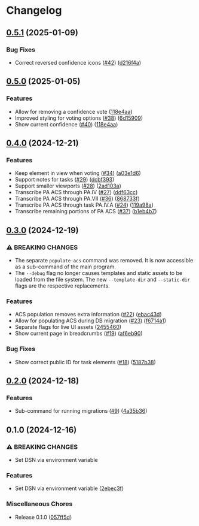 # Changelog

## [0.5.1](https://github.com/cdriehuys/flight-school/compare/v0.5.0...v0.5.1) (2025-01-09)


### Bug Fixes

* Correct reversed confidence icons ([#42](https://github.com/cdriehuys/flight-school/issues/42)) ([d216f4a](https://github.com/cdriehuys/flight-school/commit/d216f4a89ddadfd84c639414a080a14d01aada72))

## [0.5.0](https://github.com/cdriehuys/flight-school/compare/v0.4.0...v0.5.0) (2025-01-05)


### Features

* Allow for removing a confidence vote ([118e4aa](https://github.com/cdriehuys/flight-school/commit/118e4aacfc28935c5ec1ff24e7447e3d63be0b67))
* Improved styling for voting options ([#38](https://github.com/cdriehuys/flight-school/issues/38)) ([6d15909](https://github.com/cdriehuys/flight-school/commit/6d159090fbde0c282250dc137f0677c7b4b6d420))
* Show current confidence ([#40](https://github.com/cdriehuys/flight-school/issues/40)) ([118e4aa](https://github.com/cdriehuys/flight-school/commit/118e4aacfc28935c5ec1ff24e7447e3d63be0b67))

## [0.4.0](https://github.com/cdriehuys/flight-school/compare/v0.3.0...v0.4.0) (2024-12-21)


### Features

* Keep element in view when voting ([#34](https://github.com/cdriehuys/flight-school/issues/34)) ([a03e1d6](https://github.com/cdriehuys/flight-school/commit/a03e1d66fab0b7b8a22b562e8dc2dac6ad150a5c))
* Support notes for tasks ([#29](https://github.com/cdriehuys/flight-school/issues/29)) ([dcbf393](https://github.com/cdriehuys/flight-school/commit/dcbf39317d068d23b30bcfbde485d18c1aa888ae))
* Support smaller viewports ([#28](https://github.com/cdriehuys/flight-school/issues/28)) ([2ad103a](https://github.com/cdriehuys/flight-school/commit/2ad103ac5478f85f74991d67c8e89b17ec5023d5))
* Transcribe PA ACS through PA.IV ([#27](https://github.com/cdriehuys/flight-school/issues/27)) ([ddf63cc](https://github.com/cdriehuys/flight-school/commit/ddf63cc49c2cc53deb1b20b7bfc373fa33d68634))
* Transcribe PA ACS through PA.VII ([#36](https://github.com/cdriehuys/flight-school/issues/36)) ([868733f](https://github.com/cdriehuys/flight-school/commit/868733f94c5af11bb25d731899eb564b38c55908))
* Transcribe PA ACS through task PA.IV.A ([#24](https://github.com/cdriehuys/flight-school/issues/24)) ([119a98a](https://github.com/cdriehuys/flight-school/commit/119a98a88dadd042e7fc765af0851eadf9c17818))
* Transcribe remaining portions of PA ACS ([#37](https://github.com/cdriehuys/flight-school/issues/37)) ([b1eb4b7](https://github.com/cdriehuys/flight-school/commit/b1eb4b7ec3c8b67653f02c3f122016b415dada5e))

## [0.3.0](https://github.com/cdriehuys/flight-school/compare/v0.2.0...v0.3.0) (2024-12-19)


### ⚠ BREAKING CHANGES

* The separate `populate-acs` command was removed. It is now accessible as a sub-command of the main program.
* The `--debug` flag no longer causes templates and static assets to be loaded from the file system. The new `--template-dir` and `--static-dir` flags are the respective replacements.

### Features

* ACS population removes extra information ([#22](https://github.com/cdriehuys/flight-school/issues/22)) ([ebac43d](https://github.com/cdriehuys/flight-school/commit/ebac43d11d632aca79c2d7af2909d550f07ee44e))
* Allow for populating ACS during DB migration ([#23](https://github.com/cdriehuys/flight-school/issues/23)) ([f6714a1](https://github.com/cdriehuys/flight-school/commit/f6714a1c09a176f8e58793a5861a12022d6fa6be))
* Separate flags for live UI assets ([2455460](https://github.com/cdriehuys/flight-school/commit/2455460afa0e19ed22151364d9d0d884bfd41f7b))
* Show current page in breadcrumbs ([#19](https://github.com/cdriehuys/flight-school/issues/19)) ([af6eb90](https://github.com/cdriehuys/flight-school/commit/af6eb90b7623bff95f632fd09aeba01662be011a))


### Bug Fixes

* Show correct public ID for task elements ([#18](https://github.com/cdriehuys/flight-school/issues/18)) ([5187b38](https://github.com/cdriehuys/flight-school/commit/5187b3875d85a30990408a901182723c713a7bb9))

## [0.2.0](https://github.com/cdriehuys/flight-school/compare/v0.1.0...v0.2.0) (2024-12-18)


### Features

* Sub-command for running migrations ([#9](https://github.com/cdriehuys/flight-school/issues/9)) ([4a35b36](https://github.com/cdriehuys/flight-school/commit/4a35b36a28025a940ffe7b0df709794c83f71b95))

## 0.1.0 (2024-12-16)


### ⚠ BREAKING CHANGES

* Set DSN via environment variable

### Features

* Set DSN via environment variable ([2ebec3f](https://github.com/cdriehuys/flight-school/commit/2ebec3fe1f7e68a25b8d59ed4713156ea5daca9a))


### Miscellaneous Chores

* Release 0.1.0 ([057ff5d](https://github.com/cdriehuys/flight-school/commit/057ff5dd8f85eacdae2879faa84d3d4958f8ec6a))

